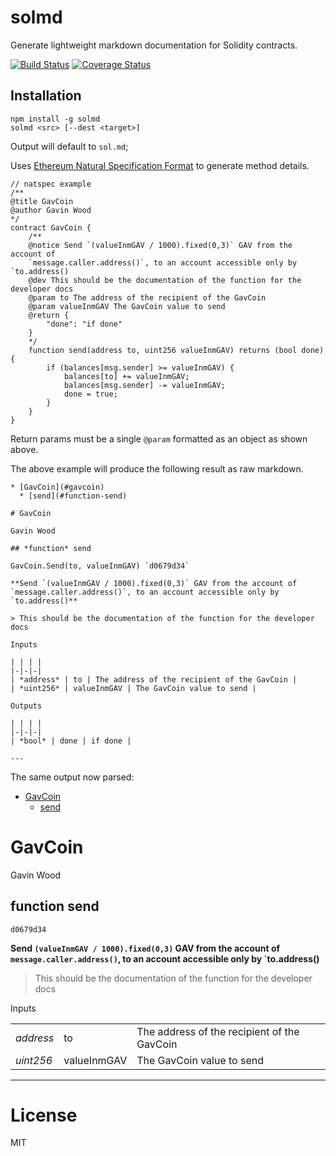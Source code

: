 # solmd

Generate lightweight markdown documentation for Solidity contracts.

[![Build Status](https://travis-ci.org/dpilch/solmd.svg?branch=master)](https://travis-ci.org/dpilch/solmd)
[![Coverage Status](https://coveralls.io/repos/github/dpilch/solmd/badge.svg?branch=master)](https://coveralls.io/github/dpilch/solmd?branch=master)

## Installation

```
npm install -g solmd
solmd <src> [--dest <target>]
```

Output will default to `sol.md`;

Uses [Ethereum Natural Specification Format](https://github.com/ethereum/wiki/wiki/Ethereum-Natural-Specification-Format) to generate method details.

```
// natspec example
/**
@title GavCoin
@author Gavin Wood
*/
contract GavCoin {
    /**
    @notice Send `(valueInmGAV / 1000).fixed(0,3)` GAV from the account of
    `message.caller.address()`, to an account accessible only by `to.address()
    @dev This should be the documentation of the function for the developer docs
    @param to The address of the recipient of the GavCoin
    @param valueInmGAV The GavCoin value to send
    @return {
        "done": "if done"
    }
    */
    function send(address to, uint256 valueInmGAV) returns (bool done) {
        if (balances[msg.sender] >= valueInmGAV) {
            balances[to] += valueInmGAV;
            balances[msg.sender] -= valueInmGAV;
            done = true;
        }
    }
}
```

Return params must be a single `@param` formatted as an object as shown above.

The above example will produce the following result as raw markdown.

```
* [GavCoin](#gavcoin)
  * [send](#function-send)

# GavCoin

Gavin Wood

## *function* send

GavCoin.Send(to, valueInmGAV) `d0679d34`

**Send `(valueInmGAV / 1000).fixed(0,3)` GAV from the account of `message.caller.address()`, to an account accessible only by `to.address()**

> This should be the documentation of the function for the developer docs

Inputs

| | | |
|-|-|-|
| *address* | to | The address of the recipient of the GavCoin |
| *uint256* | valueInmGAV | The GavCoin value to send |

Outputs

| | | |
|-|-|-|
| *bool* | done | if done |

---
```

The same output now parsed:

* [GavCoin](#gavcoin)
  * [send](#function-send)

# GavCoin

Gavin Wood

## function send

`d0679d34`

**Send `(valueInmGAV / 1000).fixed(0,3)` GAV from the account of `message.caller.address()`, to an account accessible only by `to.address()**

> This should be the documentation of the function for the developer docs

Inputs

| | | |
|-|-|-|
| *address* | to | The address of the recipient of the GavCoin |
| *uint256* | valueInmGAV | The GavCoin value to send |

---

# License

MIT
